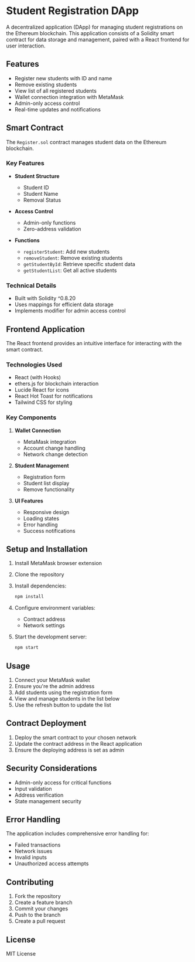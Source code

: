 # Student Registration DApp

A decentralized application (DApp) for managing student registrations on the Ethereum blockchain. This application consists of a Solidity smart contract for data storage and management, paired with a React frontend for user interaction.

## Features

- Register new students with ID and name
- Remove existing students
- View list of all registered students
- Wallet connection integration with MetaMask
- Admin-only access control
- Real-time updates and notifications

## Smart Contract

The `Register.sol` contract manages student data on the Ethereum blockchain.

### Key Features

- **Student Structure**
  - Student ID
  - Student Name
  - Removal Status

- **Access Control**
  - Admin-only functions
  - Zero-address validation

- **Functions**
  - `registerStudent`: Add new students
  - `removeStudent`: Remove existing students
  - `getStudentById`: Retrieve specific student data
  - `getStudentList`: Get all active students

### Technical Details

- Built with Solidity ^0.8.20
- Uses mappings for efficient data storage
- Implements modifier for admin access control

## Frontend Application

The React frontend provides an intuitive interface for interacting with the smart contract.

### Technologies Used

- React (with Hooks)
- ethers.js for blockchain interaction
- Lucide React for icons
- React Hot Toast for notifications
- Tailwind CSS for styling

### Key Components

1. **Wallet Connection**
   - MetaMask integration
   - Account change handling
   - Network change detection

2. **Student Management**
   - Registration form
   - Student list display
   - Remove functionality

3. **UI Features**
   - Responsive design
   - Loading states
   - Error handling
   - Success notifications

## Setup and Installation

1. Install MetaMask browser extension
2. Clone the repository
3. Install dependencies:
   ```bash
   npm install
   ```
4. Configure environment variables:
   - Contract address
   - Network settings

5. Start the development server:
   ```bash
   npm start
   ```

## Usage

1. Connect your MetaMask wallet
2. Ensure you're the admin address
3. Add students using the registration form
4. View and manage students in the list below
5. Use the refresh button to update the list

## Contract Deployment

1. Deploy the smart contract to your chosen network
2. Update the contract address in the React application
3. Ensure the deploying address is set as admin

## Security Considerations

- Admin-only access for critical functions
- Input validation
- Address verification
- State management security

## Error Handling

The application includes comprehensive error handling for:
- Failed transactions
- Network issues
- Invalid inputs
- Unauthorized access attempts

## Contributing

1. Fork the repository
2. Create a feature branch
3. Commit your changes
4. Push to the branch
5. Create a pull request

## License

MIT License
